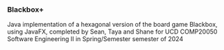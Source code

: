 ### Blackbox+
Java implementation of a hexagonal version of the board game Blackbox, using JavaFX, completed by Sean, Taya and Shane for UCD COMP20050 Software Engineering II in Spring/Semester semester of 2024
